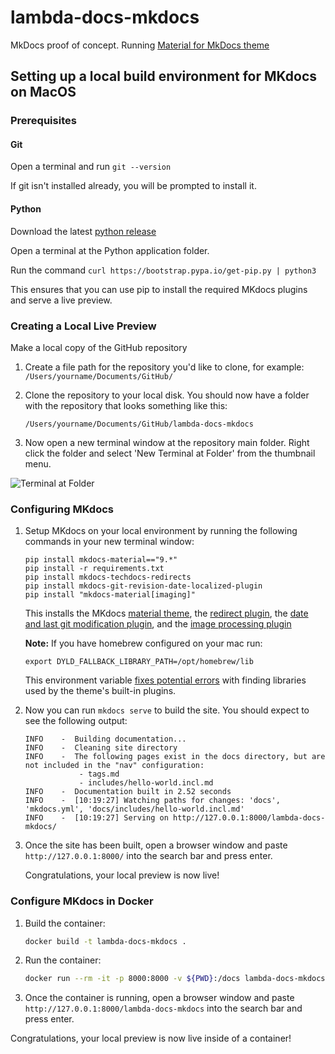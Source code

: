 # lambda-docs-mkdocs

MkDocs proof of concept. Running [Material for MkDocs theme](https://squidfunk.github.io/mkdocs-material/)

## Setting up a local build environment for MKdocs on MacOS

### Prerequisites

#### Git

Open a terminal and run `git --version`

If git isn't installed already, you will be prompted to install it.

#### Python

Download the latest [python release](https://www.python.org/downloads/macos/)

Open a terminal at the Python application folder.

Run the command `curl https://bootstrap.pypa.io/get-pip.py | python3`

This ensures that you can use pip to install the required MKdocs plugins and serve a live preview.

### Creating a Local Live Preview

Make a local copy of the GitHub repository

1. Create a file path for the repository you'd like to clone, for example: `/Users/yourname/Documents/GitHub/`

2. Clone the repository to your local disk. You should now have a folder with the repository that looks something like this:

    `/Users/yourname/Documents/GitHub/lambda-docs-mkdocs`

3. Now open a new terminal window at the repository main folder. Right click the folder and select 'New Terminal at Folder' from the thumbnail menu.

![Terminal at Folder](https://cdn.mathpix.com/cropped/2024_06_05_2ef73961a67c69be1b52g-2.jpg?height=740&width=1781&top_left_y=234&top_left_x=234)

### Configuring MKdocs

1. Setup MKdocs on your local environment by running the following commands in your new terminal window:

       pip install mkdocs-material=="9.*"
       pip install -r requirements.txt
       pip install mkdocs-techdocs-redirects
       pip install mkdocs-git-revision-date-localized-plugin
       pip install "mkdocs-material[imaging]"

   This installs the MKdocs [material theme](https://squidfunk.github.io/mkdocs-material/), the [redirect plugin](https://pypi.org/project/mkdocs-techdocs-redirects/), the [date and last git modification plugin](https://github.com/timvink/mkdocs-git-revision-date-localized-plugin), and the [image processing plugin](https://github.com/squidfunk/mkdocs-material/blob/master/docs/plugins/requirements/image-processing.md)

   **Note:** If you have homebrew configured on your mac run:

       export DYLD_FALLBACK_LIBRARY_PATH=/opt/homebrew/lib

   This environment variable [fixes potential errors](https://github.com/squidfunk/mkdocs-material/issues/5121) with finding libraries used by the theme's built-in plugins.

2. Now you can run `mkdocs serve` to build the site. You should expect to see the following output:

       INFO    -  Building documentation...
       INFO    -  Cleaning site directory
       INFO    -  The following pages exist in the docs directory, but are not included in the "nav" configuration:
                   - tags.md
                   - includes/hello-world.incl.md
       INFO    -  Documentation built in 2.52 seconds
       INFO    -  [10:19:27] Watching paths for changes: 'docs', 'mkdocs.yml', 'docs/includes/hello-world.incl.md'
       INFO    -  [10:19:27] Serving on http://127.0.0.1:8000/lambda-docs-mkdocs/

3. Once the site has been built, open a browser window and paste `http://127.0.0.1:8000/` into the search bar and press enter.

   Congratulations, your local preview is now live!

### Configure MKdocs in Docker

1. Build the container:

   ```bash
   docker build -t lambda-docs-mkdocs .
   ```

1. Run the container:

   ```bash
   docker run --rm -it -p 8000:8000 -v ${PWD}:/docs lambda-docs-mkdocs serve
   ```

1. Once the container is running, open a browser window and paste `http://127.0.0.1:8000/lambda-docs-mkdocs` into the search bar and press enter.

Congratulations, your local preview is now live inside of a container!
